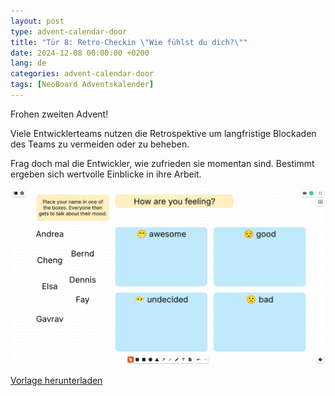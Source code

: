 ```yaml
---
layout: post
type: advent-calendar-door
title: "Tür 8: Retro-Checkin \"Wie fühlst du dich?\""
date: 2024-12-08 00:00:00 +0200
lang: de
categories: advent-calendar-door
tags: [NeoBoard Adventskalender]
---
```


Frohen zweiten Advent!

Viele Entwicklerteams nutzen die Retrospektive um langfristige Blockaden des Teams zu vermeiden oder zu beheben.

Frag doch mal die Entwickler, wie zufrieden sie momentan sind. Bestimmt ergeben sich wertvolle Einblicke in ihre Arbeit.

![](./preview.png)

[Vorlage herunterladen](./retro-checkin-mood.nwb)
